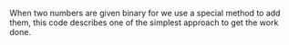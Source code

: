 When two numbers are given binary for we use a special method to add them, this code describes one of the simplest approach to get the work done.
